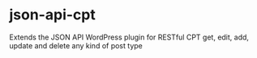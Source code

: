 # json-api-cpt
Extends the JSON API WordPress plugin for RESTful CPT get, edit, add, update and delete any kind of post type
